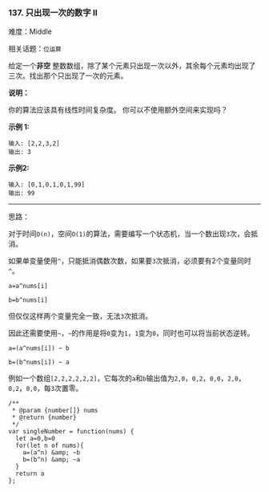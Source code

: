 ### 137. 只出现一次的数字 II

难度：Middle

相关话题：`位运算`

给定一个**非空** 整数数组，除了某个元素只出现一次以外，其余每个元素均出现了三次。找出那个只出现了一次的元素。



**说明：** 



你的算法应该具有线性时间复杂度。 你可以不使用额外空间来实现吗？



**示例 1:** 



```
输入: [2,2,3,2]
输出: 3
```


**示例2:** 



```
输入: [0,1,0,1,0,1,99]
输出: 99
```



-----

思路：

对于时间`O(n)`，空间`O(1)`的算法，需要编写一个状态机，当一个数出现`3`次，会抵消。

如果单变量使用`^`，只能抵消偶数次数，如果要`3`次抵消，必须要有2个变量同时`^`。

`a=a^nums[i]`

`b=b^nums[i]`

但仅仅这样两个变量完全一致，无法`3`次抵消。

因此还需要使用`~`，`~`的作用是将`0`变为`1`，`1`变为`0`，同时也可以将当前状态逆转。

`a=(a^nums[i]) ~ b`

`b=(b^nums[i]) ~ a`

例如一个数组`[2,2,2,2,2,2]`，它每次的`a`和`b`输出值为`2,0`，`0,2`，`0,0`，`2,0`，`0,2`，`0,0`，每`3`次置零。

```
/**
 * @param {number[]} nums
 * @return {number}
 */
var singleNumber = function(nums) {
  let a=0,b=0
  for(let n of nums){
    a=(a^n) &amp; ~b
    b=(b^n) &amp; ~a
  }
  return a
};
```

